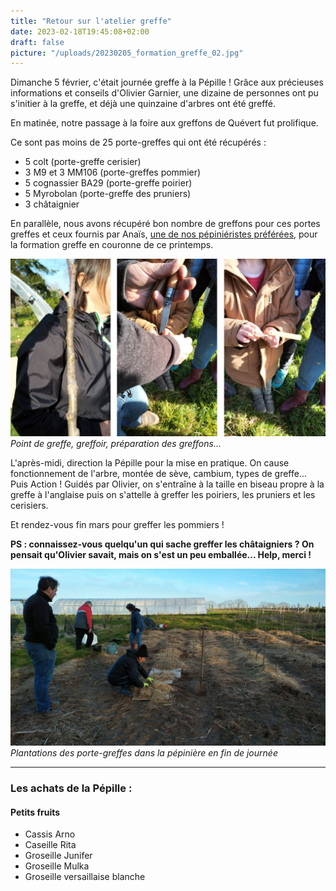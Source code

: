```yaml
---
title: "Retour sur l'atelier greffe"
date: 2023-02-18T19:45:08+02:00
draft: false
picture: "/uploads/20230205_formation_greffe_02.jpg"
---
```


Dimanche 5 février, c'était journée greffe à la Pépille ! Grâce aux précieuses informations et conseils d'Olivier Garnier, une dizaine de personnes ont pu s'initier à la greffe, et déjà une quinzaine d'arbres ont été greffé.

<!--more-->

En matinée, notre passage à la foire aux greffons de Quévert fut prolifique.

Ce sont pas moins de 25 porte-greffes qui ont été récupérés :
- 5 colt (porte-greffe cerisier)
- 3 M9 et 3 MM106 (porte-greffes pommier)
- 5 cognassier BA29 (porte-greffe poirier)
- 5 Myrobolan (porte-greffe des pruniers)
- 3 châtaignier

En parallèle, nous avons récupéré bon nombre de greffons pour ces portes greffes et ceux fournis par Anaïs, [une de nos pépiniéristes préférées](https://les-champs-comestibles.fr/), pour la formation greffe en couronne de ce printemps.

![Point de greffe, greffoir, préparation des greffons...](/uploads/20230205_formation_greffe_01.jpg "Point de greffe, greffoir, préparation des greffons...")
*Point de greffe, greffoir, préparation des greffons...*

L'après-midi, direction la Pépille pour la mise en pratique. On cause fonctionnement de l'arbre, montée de sève, cambium, types de greffe... Puis Action ! Guidés par Olivier, on s'entraîne à la taille en biseau propre à la greffe à l'anglaise puis on s'attelle à greffer les poiriers, les pruniers et les cerisiers.

Et rendez-vous fin mars pour greffer les pommiers !

**PS : connaissez-vous quelqu'un qui sache greffer les châtaigniers ? On pensait qu'Olivier savait, mais on s'est un peu emballée... Help, merci !**

![Plantations des porte-greffes dans la pépinière en fin de journée](/uploads/20230205_formation_greffe_03.jpg "Plantations des porte-greffes dans la pépinière en fin de journée")
*Plantations des porte-greffes dans la pépinière en fin de journée*










---

### Les achats de la Pépille :

#### Petits fruits

- Cassis Arno
- Caseille Rita
- Groseille Junifer
- Groseille Mulka
- Groseille versaillaise blanche
